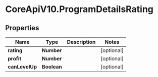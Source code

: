 # CoreApiV10.ProgramDetailsRating

## Properties
Name | Type | Description | Notes
------------ | ------------- | ------------- | -------------
**rating** | **Number** |  | [optional] 
**profit** | **Number** |  | [optional] 
**canLevelUp** | **Boolean** |  | [optional] 


